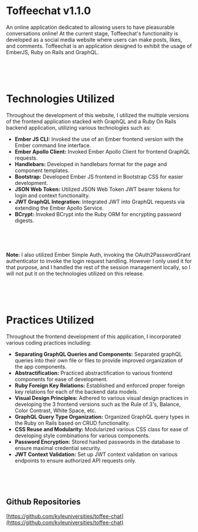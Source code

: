 # Toffeechat v1.1.0
An online application dedicated to allowing users to have pleasurable conversations online!  At the current stage, Toffeechat's functionality is developed as a social media website where users can make posts, likes, and comments.  Toffeechat is an application designed to exhibit the usage of EmberJS, Ruby on Rails and GraphQL. 

&nbsp;

&nbsp;

# Technologies Utilized

Throughout the development of this website, I utilized the multiple versions of the frontend application stacked with GraphQL and a Ruby On Rails backend application, utilizing various technologies such as:

- **Ember JS CLI:** Invoked the use of an Ember frontend version with the Ember command line interface.
- **Ember Apollo Client:** Invoked Ember Apollo Client for frontend GraphQL requests.
- **Handlebars:** Developed in handlebars format for the page and component templates.
- **Bootstrap:** Developed Ember JS frontend in Bootstrap CSS for easier development.
- **JSON Web Token:** Utilized JSON Web Token JWT bearer tokens for login and context functionality.
- **JWT GraphQL Integration:** Integrated JWT into GraphQL requests via extending the Ember Apollo Service.
- **BCrypt:** Invoked BCrypt into the Ruby ORM for encrypting password digests.

&nbsp;

&nbsp;

**Note:** I also utilized Ember Simple Auth, invoking the OAuth2PasswordGrant authenticator to invoke the login request handling.  However I only used it for that purpose, and I handled the rest of the session management locally, so I will not put it on the technologies utilized on this release.

&nbsp;

&nbsp;

# Practices Utilized

Throughout the frontend development of this application, I incorporated various coding practices including:

- **Separating GraphQL Queries and Components:** Separated graphQL queries into their own file or files to provide improved organization of the app components.
- **Abstractification:** Practiced abstractification to various frontend components for ease of development.
- **Ruby Foreign Key Relations:** Established and enforced proper foreign key relations for each of the backend data models.
- **Visual Design Principles:** Adhered to various visual design practices in developing the 3 frontend versions such as the Rule of 3's, Balance, Color Contrast, White Space, etc.
- **GraphQL Query Type Organization:** Organized GraphQL query types in the Ruby on Rails based on CRUD functionality.
- **CSS Reuse and Modularity:** Modularized various CSS class for ease of developing style combinations for various components.
- **Password Encryption:** Stored hashed passwords in the database to ensure maximal credential security.
- **JWT Context Validation:** Set up JWT context validation on various endpoints to ensure authorized API requests only.

&nbsp;

&nbsp;

## Github Repositories

[https://github.com/kyleuniversities/toffee-chat](https://github.com/kyleuniversities/toffee-chat)


